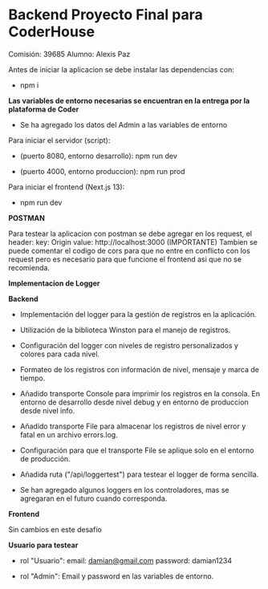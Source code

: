 # Backend Proyecto Final para CoderHouse

Comisión: 39685
Alumno: Alexis Paz

Antes de iniciar la aplicacion se debe instalar las dependencias con:

- npm i

**Las variables de entorno necesarias se encuentran en la entrega por la plataforma de Coder**
- Se ha agregado los datos del Admin a las variables de entorno

Para iniciar el servidor (script):

* (puerto 8080, entorno desarrollo): npm run dev

* (puerto 4000, entorno produccion): npm run prod

Para iniciar el frontend (Next.js 13):
- npm run dev

**POSTMAN**

Para testear la aplicacion con postman se debe agregar en los request, el header:
key: Origin         value: http://localhost:3000 (IMPORTANTE)
Tambien se puede comentar el codigo de cors para que no entre en conflicto con los request pero es necesario para que funcione el frontend asi que no se recomienda.

**Implementacion de Logger**

**Backend**

* Implementación del logger para la gestión de registros en la aplicación.

* Utilización de la biblioteca Winston para el manejo de registros.

* Configuración del logger con niveles de registro personalizados y colores para cada nivel.

* Formateo de los registros con información de nivel, mensaje y marca de tiempo.

* Añadido transporte Console para imprimir los registros en la consola. En entorno de desarrollo desde nivel debug y en entorno de produccion desde nivel info.

* Añadido transporte File para almacenar los registros de nivel error y fatal en un archivo errors.log.

* Configuración para que el transporte File se aplique solo en el entorno de producción.

* Añadida ruta ("/api/loggertest") para testear el logger de forma sencilla.

* Se han agregado algunos loggers en los controladores, mas se agregaran en el futuro cuando corresponda.

**Frontend**

Sin cambios en este desafío

**Usuario para testear**
- rol "Usuario":
email: damian@gmail.com
password: damian1234

- rol "Admin":
Email y password en las variables de entorno.



